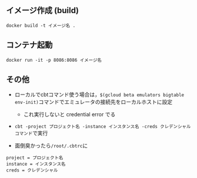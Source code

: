 ## イメージ作成 (build)
```
docker build -t イメージ名 .
```

## コンテナ起動
```
docker run -it -p 8086:8086 イメージ名
```

## その他
- ローカルでcbtコマンド使う場合は，`$(gcloud beta emulators bigtable env-init)`コマンドでエミュレータの接続先をローカルホストに設定
  - これ実行しないと credential error でる

- `cbt -project プロジェクト名 -instance インスタンス名 -creds クレデンシャル コマンド`で実行

- 面倒臭かったら`/root/.cbtrc`に
```
project = プロジェクト名
instance = インスタンス名
creds = クレデンシャル
```
